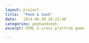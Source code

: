 ```yaml
---
layout: project
title:  "Peek & Seek"
date:   2014-06-30 16:22:48
categories: peekandseek
excerpt: HTML 5 cross platfrom game

---
```

